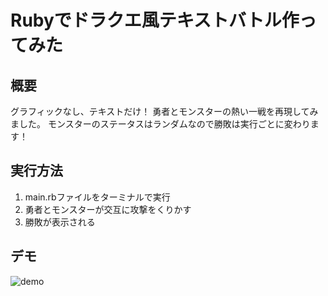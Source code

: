 # Rubyでドラクエ風テキストバトル作ってみた
## 概要
グラフィックなし、テキストだけ！
勇者とモンスターの熱い一戦を再現してみました。
モンスターのステータスはランダムなので勝敗は実行ごとに変わります！

## 実行方法
1. main.rbファイルをターミナルで実行
2. 勇者とモンスターが交互に攻撃をくりかす
3. 勝敗が表示される

## デモ
![demo](https://github.com/mememeil/repo-for-gif/blob/master/ruby-DQ.gif)
